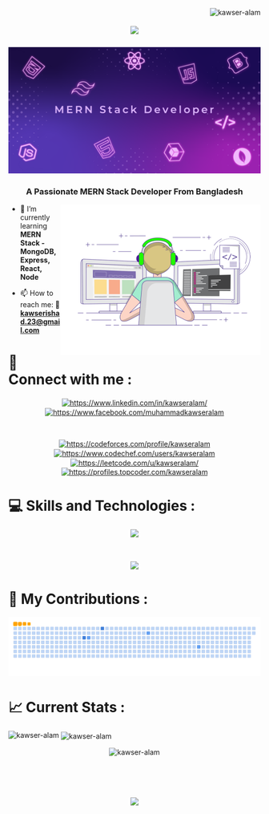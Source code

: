 <img align="right" src="https://komarev.com/ghpvc/?username=kawser-alam&label=Profile%20views&color=0e75b6&style=flat" alt="kawser-alam" /> </p>
<h1 align="center">
    <img src="https://readme-typing-svg.herokuapp.com/?font=Righteous&size=35&center=true&vCenter=true&width=500&height=70&duration=3000&lines=Hey+Everyone!+👋;+I'm+Kawser+Alam...😉;" />
</h1>
<div align="center"> <img src="https://github.com/kawser-alam/kawser-alam/blob/main/BANNER.png"> </div>
<h3 align="center">A Passionate MERN Stack Developer From Bangladesh</h3>
<img align="right" alt="coding" width="400" src="https://github.com/kawser-alam/kawser-alam/blob/main/ANIMATION.gif">

- 🌱 I’m currently learning **MERN Stack - MongoDB, Express, React, Node**

- 📫 How to reach me: 💌 **kawserishad.23@gmail.com**
  
# 💞 Connect with me :
<p align="center">
<a href="https://www.linkedin.com/in/kawseralam/" target="_blank"><img align="center" src="https://raw.githubusercontent.com/rahuldkjain/github-profile-readme-generator/master/src/images/icons/Social/linked-in-alt.svg" alt="https://www.linkedin.com/in/kawseralam/" height="30" width="40" /></a>
<a href="https://www.facebook.com/muhammadkawseralam" target="_blank"><img align="center" src="https://raw.githubusercontent.com/rahuldkjain/github-profile-readme-generator/master/src/images/icons/Social/facebook.svg" alt="https://www.facebook.com/muhammadkawseralam" height="30" width="40" /></a>
</p>
<br>
 <p align="center">
<a href="https://codeforces.com/profile/kawseralam" target="_blank"><img align="center" src="https://raw.githubusercontent.com/rahuldkjain/github-profile-readme-generator/master/src/images/icons/Social/codeforces.svg" alt="https://codeforces.com/profile/kawseralam" height="30" width="40" /></a>
<a href="https://www.codechef.com/users/kawseralam" target="_blank"><img align="center" src="https://cdn.jsdelivr.net/npm/simple-icons@3.1.0/icons/codechef.svg" alt="https://www.codechef.com/users/kawseralam" height="30" width="40" /></a>
<a href="https://leetcode.com/u/kawseralam/" target="blank"><img align="center" src="https://raw.githubusercontent.com/rahuldkjain/github-profile-readme-generator/master/src/images/icons/Social/leet-code.svg" alt="https://leetcode.com/u/kawseralam/" height="30" width="40" /></a>
<a href="https://profiles.topcoder.com/kawseralam" target="blank"><img align="center" src="https://raw.githubusercontent.com/rahuldkjain/github-profile-readme-generator/master/src/images/icons/Social/topcoder.svg" alt="https://profiles.topcoder.com/kawseralam" height="30" width="40" /></a>
</p>

# 💻 Skills and Technologies :

<p align="center">
  <a href="https://skillicons.dev">
    <img src="https://skillicons.dev/icons?i=ps,ai,figma,git,c,cpp,js" />
  </a>
</p>
<br>
<p align="center">
  <a href="https://skillicons.dev">
    <img src="https://skillicons.dev/icons?i=html,css,tailwind" />
  </a>
</p>

# 🐍 My Contributions :

![snake gif](https://github.com/kawser-alam/kawser-alam/blob/output/github-contribution-grid-snake.gif)
# 📈 Current Stats :

<p><img align="left" src="https://github-readme-stats.vercel.app/api/top-langs?username=kawser-alam&show_icons=true&locale=en&layout=compact" alt="kawser-alam" /></p>
<p>&nbsp;<img align="center" src="https://github-readme-stats.vercel.app/api?username=kawser-alam&show_icons=true&locale=en" alt="kawser-alam" /></p>
<p align="center"><img align="center" src="https://github-readme-streak-stats.herokuapp.com/?user=kawser-alam&" alt="kawser-alam" /></p>
<br>
<h1 align="center">
    <img src="https://readme-typing-svg.herokuapp.com/?font=Righteous&size=25&center=true&vCenter=true&width=500&height=70&duration=3000&lines=Thanks+For+Viewing+My+Profile!+💙;" />
</h1>
